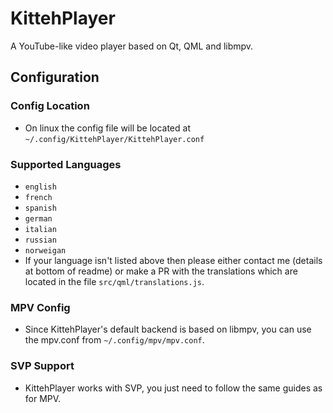 # KittehPlayer
A YouTube-like video player based on Qt, QML and libmpv. 
## Configuration
### Config Location
- On linux the config file will be located at `~/.config/KittehPlayer/KittehPlayer.conf`
### Supported Languages
- `english`
- `french`
- `spanish`
- `german`
- `italian`
- `russian`
- `norweigan`
- If your language isn't listed above then please either contact me (details at bottom of readme) or make a PR with the translations which are located in the file `src/qml/translations.js`.
### MPV Config
- Since KittehPlayer's default backend is based on libmpv, you can use the mpv.conf from `~/.config/mpv/mpv.conf`.
### SVP Support
- KittehPlayer works with SVP, you just need to follow the same guides as for MPV.